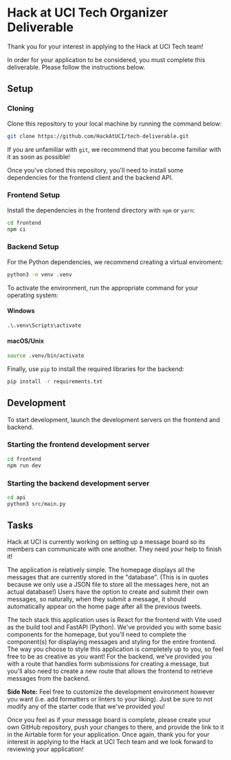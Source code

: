 # Hack at UCI Tech Organizer Deliverable

Thank you for your interest in applying to the Hack at UCI Tech team!

In order for your application to be considered, you must complete this
deliverable. Please follow the instructions below.

## Setup

### Cloning

Clone this repository to your local machine by running the command below:

```bash
git clone https://github.com/HackAtUCI/tech-deliverable.git
```

If you are unfamiliar with `git`, we recommend that you become familiar
with it as soon as possible!

Once you've cloned this repository, you'll need to install some dependencies for the frontend client and the backend API.

### Frontend Setup

Install the dependencies in the frontend directory with `npm` or `yarn`:

```bash
cd frontend
npm ci
```

### Backend Setup

For the Python dependencies, we recommend creating a virtual enviroment:

```bash
python3 -m venv .venv
```

To activate the environment, run the appropriate command for your operating system:

#### Windows

```bat
.\.venv\Scripts\activate
```

#### macOS/Unix

```bash
source .venv/bin/activate
```

Finally, use `pip` to install the required libraries for the backend:

```bash
pip install -r requirements.txt
```

## Development

To start development, launch the development servers on the frontend and backend.

### Starting the frontend development server

```bash
cd frontend
npm run dev
```

### Starting the backend development server

```bash
cd api
python3 src/main.py
```

## Tasks

Hack at UCI is currently working on setting up a message board so its members
can communicate with one another. They need _your_ help to finish it!

The application is relatively simple. The homepage displays all the messages
that are currently stored in the "database". (This is in quotes because we only
use a JSON file to store all the messages here, not an actual database!) Users
have the option to create and submit their own messages, so naturally, when they
submit a message, it should automatically appear on the home page after all the
previous tweets.

The tech stack this application uses is React for the frontend with Vite used
as the build tool and FastAPI (Python). We've provided you with some basic
components for the homepage, but you'll need to complete the component(s) for
displaying messages and styling for the entire frontend. The way you choose to
style this application is completely up to you, so feel free to be as creative
as you want! For the backend, we've provided you with a route that handles form
submissions for creating a message, but you'll also need to create a new route
that allows the frontend to retrieve messages from the backend.

<strong>Side Note:</strong> Feel free to customize the development environment
however you want (i.e. add formatters or linters to your liking). Just be sure
to not modify any of the starter code that we've provided you!

Once you feel as if your message board is complete, please create your own
GitHub repository, push your changes to there, and provide the link to it in
the Airtable form for your application. Once again, thank you for your interest
in applying to the Hack at UCI Tech team and we look forward to reviewing your
application!
